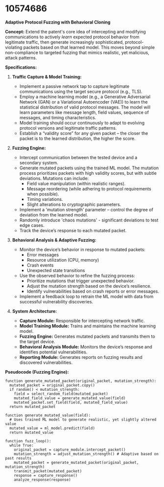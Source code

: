 # 10574686

**Adaptive Protocol Fuzzing with Behavioral Cloning**

**Concept:** Extend the patent's core idea of intercepting and modifying communications to actively *learn* expected protocol behavior from legitimate traffic, then generate increasingly sophisticated, protocol-violating packets based on that learned model. This moves beyond simple non-compliance to targeted fuzzing that mimics realistic, yet malicious, attack patterns.

**Specifications:**

1.  **Traffic Capture & Model Training:**
    *   Implement a passive network tap to capture legitimate communications using the target secure protocol (e.g., TLS).
    *   Employ a machine learning model (e.g., a Generative Adversarial Network (GAN) or a Variational Autoencoder (VAE)) to learn the statistical distribution of valid protocol messages. The model will learn parameters like message length, field values, sequence of messages, and timing characteristics.
    *   Model training should occur continuously to adapt to evolving protocol versions and legitimate traffic patterns.
    *   Establish a “validity score” for any given packet – the closer the packet is to the learned distribution, the higher the score.

2.  **Fuzzing Engine:**
    *   Intercept communication between the tested device and a secondary system.
    *   Generate mutated packets using the trained ML model. The mutation process prioritizes packets with high validity scores, but with subtle deviations. Mutations can include:
        *   Field value manipulation (within realistic ranges).
        *   Message reordering (while adhering to protocol requirements when possible).
        *   Timing variations.
        *   Slight alterations to cryptographic parameters.
    *   Implement a 'mutation strength' parameter – control the degree of deviation from the learned model.
    *   Randomly introduce 'chaos mutations' - significant deviations to test edge cases.
    *   Track the device’s response to each mutated packet.

3.  **Behavioral Analysis & Adaptive Fuzzing:**
    *   Monitor the device’s behavior in response to mutated packets:
        *   Error messages
        *   Resource utilization (CPU, memory)
        *   Crash events
        *   Unexpected state transitions
    *   Use the observed behavior to refine the fuzzing process:
        *   Prioritize mutations that trigger unexpected behavior.
        *   Adjust the mutation strength based on the device’s resilience.
        *   Identify vulnerabilities based on crash reports or error messages.
    *   Implement a feedback loop to retrain the ML model with data from successful vulnerability discoveries.

4.  **System Architecture:**
    *   **Capture Module:** Responsible for intercepting network traffic.
    *   **Model Training Module:** Trains and maintains the machine learning model.
    *   **Fuzzing Engine:** Generates mutated packets and transmits them to the target device.
    *   **Behavioral Analysis Module:** Monitors the device’s response and identifies potential vulnerabilities.
    *   **Reporting Module:** Generates reports on fuzzing results and discovered vulnerabilities.

**Pseudocode (Fuzzing Engine):**

```
function generate_mutated_packet(original_packet, mutation_strength):
  mutated_packet = original_packet.copy()
  if random() < mutation_strength:
    field = select_random_field(mutated_packet)
    mutated_field_value = generate_mutated_value(field)
    mutated_packet.set_field(field, mutated_field_value)
  return mutated_packet

function generate_mutated_value(field):
  # Uses trained ML model to generate realistic, yet slightly altered value
  mutated_value = ml_model.predict(field)
  return mutated_value

function fuzz_loop():
  while True:
    original_packet = capture_module.intercept_packet()
    mutation_strength = adjust_mutation_strength() # Adaptive based on past results
    mutated_packet = generate_mutated_packet(original_packet, mutation_strength)
    transmit_packet(mutated_packet)
    response = capture_response()
    analyze_response(response)
```